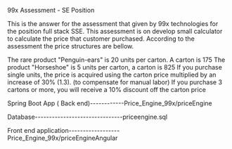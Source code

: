 
99x Assessment - SE Position

This is the answer for the assessment that given by 99x technologies for the position full stack SSE. This assessment is on develop small calculator to calculate the price that customer purchased. According to the assessment the price structures are bellow.

The rare product "Penguin-ears" is 20 units per carton. A carton is 175
The product "Horseshoe" is 5 units per carton, a carton is 825
If you purchase single units, the price is acquired using the carton price multiplied by an increase of 30% (1.3). (to compensate for manual labor)
If you purchase 3 cartons or more, you will receive a 10% discount off the carton price


Spring Boot App ( Back end)------------Price_Engine_99x/priceEngine

Database-------------------------------priceengine.sql

Front end application------------------Price_Engine_99x/priceEngineAngular

